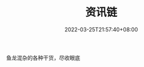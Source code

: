 ﻿---
weight: 
title: "资讯链"
description: "鱼龙混杂的各种干货，尽收眼底"
date: 2022-03-25T21:57:40+08:00
lastmod: 2022-03-25T16:45:40+08:00
draft: false
authors: ["Metabd"]
featuredImage: "zixunlian.jpg"
link: ""
tags: ["微信公众号","资讯链"]
categories: ["navigation"]
navigation: ["微信公众号"]
lightgallery: true
toc: true
pinned: false
recommend: false
recommend1: false
---
鱼龙混杂的各种干货，尽收眼底
